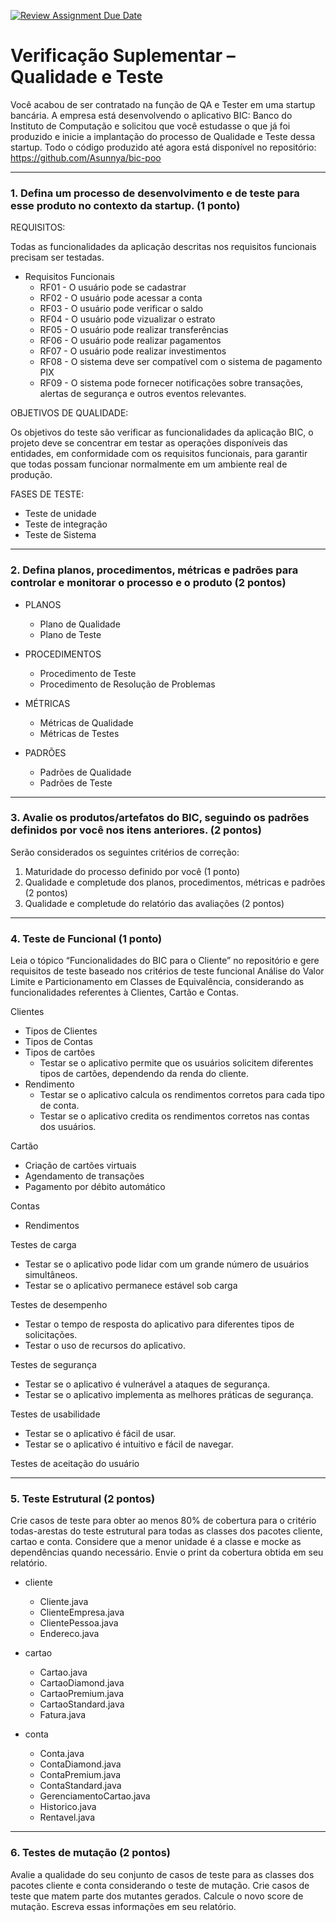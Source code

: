 [![Review Assignment Due Date](https://classroom.github.com/assets/deadline-readme-button-24ddc0f5d75046c5622901739e7c5dd533143b0c8e959d652212380cedb1ea36.svg)](https://classroom.github.com/a/40wwL-ds)

# Verificação Suplementar – Qualidade e Teste

Você acabou de ser contratado na função de QA e Tester em uma startup bancária. A empresa está desenvolvendo o aplicativo BIC: Banco do Instituto de Computação e solicitou que você estudasse o que já foi produzido e inicie a implantação do processo de Qualidade e Teste dessa startup. Todo o código produzido até agora está disponível no repositório: https://github.com/Asunnya/bic-poo

---

### 1. Defina um processo de desenvolvimento e de teste para esse produto no contexto da startup. (1 ponto)

REQUISITOS:

Todas as funcionalidades da aplicação descritas nos requisitos funcionais precisam ser testadas.


- Requisitos Funcionais
    - RF01 - O usuário pode se cadastrar 
    - RF02 - O usuário pode acessar a conta
    - RF03 - O usuário pode verificar o saldo
    - RF04 - O usuário pode vizualizar o estrato
    - RF05 - O usuário pode realizar transferências
    - RF06 - O usuário pode realizar pagamentos
    - RF07 - O usuário pode realizar investimentos
    - RF08 - O sistema deve ser compatível com o sistema de pagamento PIX
    - RF09 - O sistema pode fornecer notificações sobre transações, alertas de segurança e outros eventos relevantes.




OBJETIVOS DE QUALIDADE:

Os objetivos do teste são verificar as funcionalidades da aplicação BIC, o projeto deve se concentrar em testar as operações disponíveis das entidades, em conformidade com os requisitos funcionais, para garantir que todas possam funcionar normalmente em um ambiente real de produção.



FASES DE TESTE:
- Teste de unidade
- Teste de integração
- Teste de Sistema




--- 

### 2. Defina planos, procedimentos, métricas e padrões para controlar e monitorar o processo e o produto (2 pontos)

- PLANOS
    - Plano de Qualidade
    - Plano de Teste


- PROCEDIMENTOS
    - Procedimento de Teste
    - Procedimento de Resolução de Problemas


- MÉTRICAS
    - Métricas de Qualidade
    - Métricas de Testes


- PADRÕES
    - Padrões de Qualidade
    - Padrões de Teste

---

### 3. Avalie os produtos/artefatos do BIC, seguindo os padrões definidos por você nos itens anteriores. (2 pontos) 

Serão considerados os seguintes critérios de correção:
1. Maturidade do processo definido por você (1 ponto)
1. Qualidade e completude dos planos, procedimentos, métricas e padrões (2 pontos)
1. Qualidade e completude do relatório das avaliações (2 pontos) 

---

### 4. Teste de Funcional (1 ponto)
Leia o tópico “Funcionalidades do BIC para o Cliente” no repositório e gere requisitos de teste baseado nos critérios de teste funcional Análise do Valor Limite e Particionamento em Classes de Equivalência, considerando as funcionalidades referentes à Clientes, Cartão e Contas.

Clientes
- Tipos de Clientes
- Tipos de Contas
- Tipos de cartões
    - Testar se o aplicativo permite que os usuários solicitem diferentes tipos de cartões, dependendo da renda do cliente.
- Rendimento
    - Testar se o aplicativo calcula os rendimentos corretos para cada tipo de conta.
    - Testar se o aplicativo credita os rendimentos corretos nas contas dos usuários. 

Cartão
- Criação de cartões virtuais
- Agendamento de transações
- Pagamento por débito automático

Contas
- Rendimentos


Testes de carga
- Testar se o aplicativo pode lidar com um grande número de usuários simultâneos.
- Testar se o aplicativo permanece estável sob carga


Testes de desempenho
- Testar o tempo de resposta do aplicativo para diferentes tipos de solicitações.
- Testar o uso de recursos do aplicativo.


Testes de segurança
- Testar se o aplicativo é vulnerável a ataques de segurança.
- Testar se o aplicativo implementa as melhores práticas de segurança.

Testes de usabilidade
- Testar se o aplicativo é fácil de usar.
- Testar se o aplicativo é intuitivo e fácil de navegar.


Testes de aceitação do usuário


---

### 5. Teste Estrutural (2 pontos)
Crie casos de teste para obter ao menos 80% de cobertura para o critério todas-arestas do teste estrutural para todas as classes dos pacotes cliente, cartao e conta. Considere que a menor unidade é a classe e mocke as dependências quando necessário. Envie o print da cobertura obtida em seu relatório.

- cliente
    - Cliente.java
    - ClienteEmpresa.java
    - ClientePessoa.java
    - Endereco.java

- cartao
    - Cartao.java
    - CartaoDiamond.java
    - CartaoPremium.java
    - CartaoStandard.java
    - Fatura.java


- conta
    - Conta.java
    - ContaDiamond.java
    - ContaPremium.java
    - ContaStandard.java
    - GerenciamentoCartao.java
    - Historico.java
    - Rentavel.java

---

### 6. Testes de mutação (2 pontos)
Avalie a qualidade do seu conjunto de casos de teste para as classes dos pacotes cliente e conta considerando o teste de mutação. Crie casos de teste que matem parte dos mutantes gerados. Calcule o novo score de mutação. Escreva essas informações em seu relatório.




